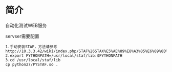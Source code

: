 # 简介

自动化测试WEB服务

servser需要配置

    1.手动安装STAF，方法请参考http://10.3.3.42/wiki/index.php/STAF%26STAX%E5%AE%89%E8%A3%85%E6%89%8B%E5%86%8C
    2.export PYTHONPATH=/usr/local/staf/lib:$PYTHONPATH
    3.cd /usr/local/staf/lib
    cp python27/PYSTAF.so .
